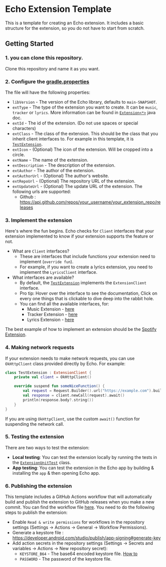# Echo Extension Template

This is a template for creating an Echo extension. It includes a basic structure for the extension,
so you do not have to start from scratch.

## Getting Started

### 1. you can clone this repository.
Clone this repository and name it as you want.

### 2. Configure the [gradle.properties](gradle.properties)
The file will have the following properties:
- `libVersion` - The version of the Echo library, defaults to `main-SNAPSHOT`.
- `extType` - The type of the extension you want to create. It can be `music`, `tracker`
  or `lyrics`. More information can be found
  in [`Extension<*>`](https://github.com/brahmkshatriya/echo/blob/main/common/src/main/java/dev/brahmkshatriya/echo/common/Extension.kt#L33-L43)
  java doc.
- `extId` - The id of the extension. (Do not use spaces or special characters)
- `extClass` - The class of the extension. This should be the class that you inherit client
  interfaces to. For example in this template, it
  is [`TestExtension`](ext/src/main/java/dev/brahmkshatriya/echo/extension/TestExtension.kt).
- `extIcon` - (Optional) The icon of the extension. Will be cropped into a circle.
- `extName` - The name of the extension.
- `extDescription` - The description of the extension.
- `extAuthor` - The author of the extension.
- `extAuthorUrl` - (Optional) The author's website.
- `extRepoUrl` - (Optional) The repository URL of the extension.
- `extUpdateUrl` - (Optional) The update URL of the extension. The following urls are supported:
    - Github : https://api.github.com/repos/your_username/your_extension_repo/releases

### 3. Implement the extension
Here's where the fun begins. Echo checks for `Client` interfaces that your extension implemented to know if your extension supports the feature or not.

- What are `Client` interfaces?
  - These are interfaces that include functions your extension need to implement (`override fun`).
  - For example, if you want to create a lyrics extension, you need to implement the `LyricsClient` interface.
- What interfaces are available?
  - By default, the [`TestExtension`](ext/src/main/java/dev/brahmkshatriya/echo/extension/TestExtension.kt) implements the `ExtensionClient` interface.
  - Pro tip: Hover over the interface to see the documentation, Click on every one things that is clickable to dive deep into the rabbit hole.
  - You can find all the available interfaces, for:
      - Music Extension - [here](https://github.com/brahmkshatriya/echo/blob/main/common/src/main/java/dev/brahmkshatriya/echo/common/Extension.kt#L65-L117)
      - Tracker Extension - [here](https://github.com/brahmkshatriya/echo/blob/main/common/src/main/java/dev/brahmkshatriya/echo/common/Extension.kt#L123-L137)
      - Lyrics Extension - [here](https://github.com/brahmkshatriya/echo/blob/main/common/src/main/java/dev/brahmkshatriya/echo/common/Extension.kt#L143-L156)

The best example of how to implement an extension should be the [Spotify Extension](https://github.com/brahmkshatriya/echo-spotify-extension/blob/main/ext/src/main/java/dev/brahmkshatriya/echo/extension/SpotifyExtension.kt).

### 4. Making network requests
If your extension needs to make network requests, you can use `OkHttpClient` class provided directly by Echo. For example:
```kotlin
class TestExtension : ExtensionClient {
    private val client = OkHttpClient()

    override suspend fun someNiceFunction() {
        val request = Request.Builder().url("https://example.com").build()
        val response = client.newCall(request).await()
        println(response.body?.string())
    }
}
```
If you are using `OkHttpClient`, use the custom `await()` function for suspending the network call.

### 5. Testing the extension
There are two ways to test the extension:
- **Local testing**: You can test the extension locally by running the tests in the [`ExtensionUnitTest`](ext/src/test/java/dev/brahmkshatriya/echo/extension/ExtensionUnitTest.kt) class.
- **App testing**: You can test the extension in the Echo app by building & installing the `app` & then opening Echo app.

### 6. Publishing the extension
This template includes a GitHub Actions workflow that will automatically build and publish the extension to GitHub releases when you make a new commit. You can find the workflow file [here](.github/workflow/build.yml).
You need to do the following steps to publish the extension:
- Enable `Read & write permissions` for workflows in the repository settings (Settings -> Actions -> General -> Workflow Permissions).
- Generate a keystore file : https://developer.android.com/studio/publish/app-signing#generate-key
- Add action secrets in the repository settings (Settings -> Secrets and variables -> Actions -> New repository secret):
    - `KEYSTORE_B64` - The base64 encoded keystore file. [How to](https://stackoverflow.com/a/70396534)
    - `PASSWORD` - The password of the keystore file.
